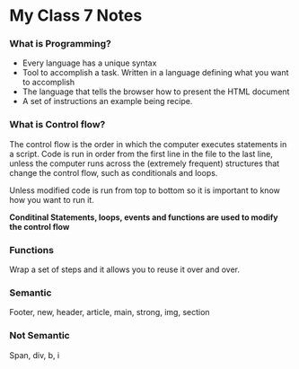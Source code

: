 # My Class 7 Notes

### What is Programming?
- Every language has a unique syntax
- Tool to accomplish a task. Written in a language defining what you want to accomplish
- The language that tells the browser how to present the HTML document
- A set of instructions an example being recipe.

### What is Control flow?

The control flow is the order in which the computer executes statements in a script. Code is run in order from the first line in the file to the last line, unless the computer runs across the (extremely frequent) structures that change the control flow, such as conditionals and loops.

Unless modified code is run from top to bottom so it is important to know how you want to run it.


**Conditinal Statements, loops, events and functions are used to modify the control flow**


### Functions 
Wrap a set of steps and it allows you to reuse it over and over.

### Semantic
Footer, new, header, article, main, strong, img, section

### Not Semantic
Span, div, b, i